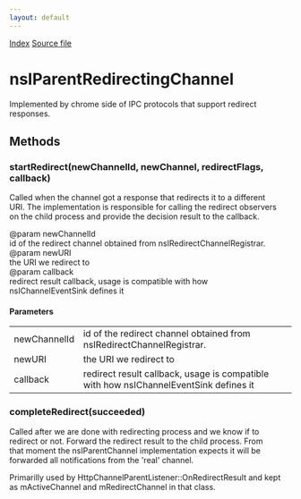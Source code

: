 ```yaml
---
layout: default
---
```

<div id='links'><a href="../index.html">Index</a>
<a href="http://dxr.mozilla.org/mozilla-central/source/netwerk/base/public/nsIParentRedirectingChannel.idl">Source file</a>
</div>

# nsIParentRedirectingChannel #
  
Implemented by chrome side of IPC protocols that support redirect responses.  
  

## Methods ##

### startRedirect(newChannelId, newChannel, redirectFlags, callback) ###
  
Called when the channel got a response that redirects it to a different  
URI.  The implementation is responsible for calling the redirect observers  
on the child process and provide the decision result to the callback.  
  
@param newChannelId  
   id of the redirect channel obtained from nsIRedirectChannelRegistrar.  
@param newURI  
   the URI we redirect to  
@param callback  
   redirect result callback, usage is compatible with how  
   nsIChannelEventSink defines it  
  

#### Parameters ####

<table>

<tr>
<td>newChannelId</td>
<td>   id of the redirect channel obtained from nsIRedirectChannelRegistrar.  
</td>
</tr>

<tr>
<td>newURI</td>
<td>   the URI we redirect to  
</td>
</tr>

<tr>
<td>callback</td>
<td>   redirect result callback, usage is compatible with how  
   nsIChannelEventSink defines it  
</td>
</tr>

</table>

### completeRedirect(succeeded) ###
  
Called after we are done with redirecting process and we know if to  
redirect or not.  Forward the redirect result to the child process.  From  
that moment the nsIParentChannel implementation expects it will be  
forwarded all notifications from the 'real' channel.  
  
Primarilly used by HttpChannelParentListener::OnRedirectResult and kept  
as mActiveChannel and mRedirectChannel in that class.  
  
